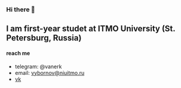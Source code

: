 ### Hi there 👋

## I am first-year studet at ITMO University (St. Petersburg, Russia)

#### reach me 
  - telegram: @vanerk
  - email: vybornov@niuitmo.ru
  - [vk](https://vk.com/vanerk)
